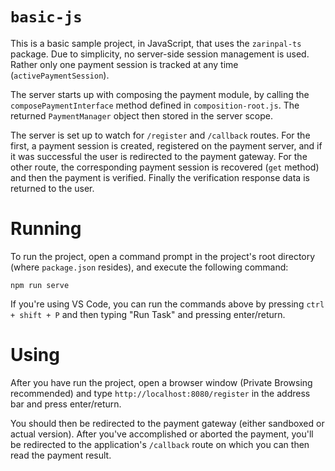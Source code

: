# `basic-js`

This is a basic sample project, in JavaScript, that uses the `zarinpal-ts`
package. Due to simplicity, no server-side session management is used. Rather
only one payment session is tracked at any time (`activePaymentSession`).

The server starts up with composing the payment module, by calling the
`composePaymentInterface` method defined in `composition-root.js`. The returned
`PaymentManager` object then stored in the server scope.

The server is set up to watch for `/register` and `/callback` routes. For the
first, a payment session is created, registered on the payment server, and if it
was successful the user is redirected to the payment gateway. For the other
route, the corresponding payment session is recovered (`get` method) and then
the payment is verified. Finally the verification response data is returned to
the user.

# Running

To run the project, open a command prompt in the project's root directory
(where `package.json` resides), and execute the following command:

```
npm run serve
```

If you're using VS Code, you can run the commands above by pressing
`ctrl + shift + P` and then typing "Run Task" and pressing enter/return.

# Using

After you have run the project, open a browser window (Private Browsing
recommended) and type `http://localhost:8080/register` in the address bar and
press enter/return.

You should then be redirected to the payment gateway (either sandboxed or actual
version). After you've accomplished or aborted the payment, you'll be redirected
to the application's `/callback` route on which you can then read the payment
result.
